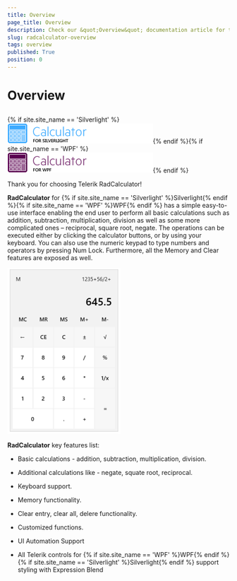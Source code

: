 ```yaml
---
title: Overview
page_title: Overview
description: Check our &quot;Overview&quot; documentation article for the RadCalculator WPF control.
slug: radcalculator-overview
tags: overview
published: True
position: 0
---
```


# Overview



## 

{% if site.site_name == 'Silverlight' %}
![Rad Calculator Silverlight](images/RadCalculator_Silverlight.png){% endif %}{% if site.site_name == 'WPF' %}
![Rad Calculator WPF](images/RadCalculator_WPF.png){% endif %}



Thank you for choosing Telerik RadCalculator!

__RadCalculator__ for {% if site.site_name == 'Silverlight' %}Silverlight{% endif %}{% if site.site_name == 'WPF' %}WPF{% endif %} has a simple easy-to-use interface enabling the end user to perform all basic calculations such as addition, subtraction, multiplication, division as well as some more complicated ones – reciprocal, square root, negate. The operations can be executed either by clicking the calculator buttons, or by using your keyboard. You can also use the numeric keypad to type numbers and operators by pressing Num Lock. Furthermore, all the Memory and Clear features are exposed as well.
			  

__![Rad Calculator-Overview](images/RadCalculator-Overview.png)__

__RadCalculator__ key features list:
			  

*  Basic calculations - addition, subtraction, multiplication, division.
				  

*  Additional calculations like - negate, squate root, reciprocal.
				  

*  Keyboard support.
				  

*  Memory functionality.
				  

*  Clear entry, clear all, delere functionality.
				  

*  Customized functions.
				  

*  UI Automation Support
				  

*  All Telerik controls for {% if site.site_name == 'WPF' %}WPF{% endif %}{% if site.site_name == 'Silverlight' %}Silverlight{% endif %} support styling with Expression Blend					  
				  
